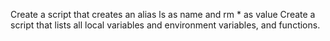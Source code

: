 Create a script that creates an alias ls as name and rm * as value
Create a script that lists all local variables and environment variables, and functions.
